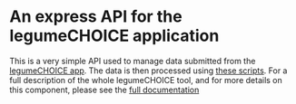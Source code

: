 # An express API for the legumeCHOICE application

This is a very simple API used to manage data submitted from the [legumeCHOICE app](https://github.com/l-gorman/legume-choice-client). The data is then processed using [these scripts](https://github.com/l-gorman/legume-choice-data-processing). For a full description of the whole legumeCHOICE tool, and for more details on this component, please see the [full documentation](https://legume-choice-docs.readthedocs.io/)
